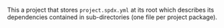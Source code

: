 This a project that stores `project.spdx.yml` at its root which describes its dependencies contained in sub-directories
(one file per project package).
